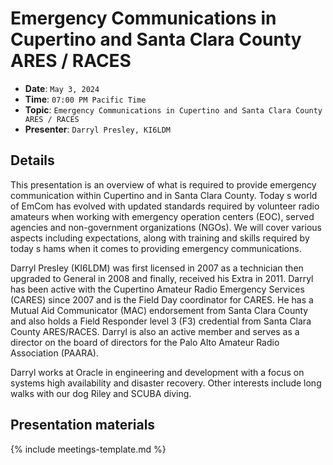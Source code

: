 # Emergency Communications in Cupertino and Santa Clara County ARES / RACES

* **Date**: `May 3, 2024`
* **Time**: `07:00 PM Pacific Time`
* **Topic**: `Emergency Communications in Cupertino and Santa Clara County ARES / RACES`
* **Presenter**: `Darryl Presley, KI6LDM`

## Details

This presentation is an overview of what is required to provide emergency communication within Cupertino and in Santa Clara County.   Today   s world of EmCom has evolved with updated standards required by volunteer radio amateurs when working with emergency operation centers (EOC), served agencies and non-government organizations (NGOs).   We will cover various aspects including expectations, along with training and skills required by today   s hams when it comes to providing emergency communications.

Darryl Presley (KI6LDM) was first licensed in 2007 as a technician then upgraded to General in 2008 and finally, received his Extra in 2011.   Darryl has been active with the Cupertino Amateur Radio Emergency Services (CARES) since 2007 and is the Field Day coordinator for CARES.   He has a Mutual Aid Communicator (MAC) endorsement from Santa Clara County and also holds a Field Responder level 3 (F3) credential from Santa Clara County ARES/RACES.      Darryl is also an active member and serves as a director on the board of directors for the Palo Alto Amateur Radio Association (PAARA).

Darryl works at Oracle in engineering and development with a focus on systems high availability and disaster recovery.   Other interests include long walks with our dog Riley and SCUBA diving.

## Presentation materials

{% include meetings-template.md %}

